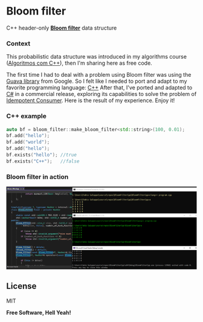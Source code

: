 # Bloom filter

C++ header-only [**Bloom filter**](https://en.wikipedia.org/wiki/Bloom_filter) data structure

### Context

This probabilistic data structure was introduced in my algorithms course ([Algoritmos com C++](https://www.agit.com.br/cursoalgoritmos.php "Algoritmos com C++")), then I'm sharing here as free code.

The first time I had to deal with a problem using Bloom filter was using the [Guava library](https://github.com/google/guava/wiki/HashingExplained#bloomfilter) from Google. 
So I felt like I needed to port and adapt to my favorite programming language: [C++](https://isocpp.org/ "C++")
After that, I've ported and adapted to [C#](https://learn.microsoft.com/en-us/dotnet/csharp/ "C#") in a commercial release, exploring its capabilities to solve the problem of [Idempotent Consumer](https://microservices.io/patterns/communication-style/idempotent-consumer.html "Idempotent Consumer").
Here is the result of my experience. Enjoy it!

### C++ example 

```cpp
auto bf = bloom_filter::make_bloom_filter<std::string>(100, 0.01);
bf.add("hello");
bf.add("world");
bf.add("hello");
bf.exists("hello"); //true
bf.exists("C++");   //false
```

### Bloom filter in action

![Bloom filter in action](/images/bloom_filter.PNG "Bloom filter in action")

## License

MIT

**Free Software, Hell Yeah!**
